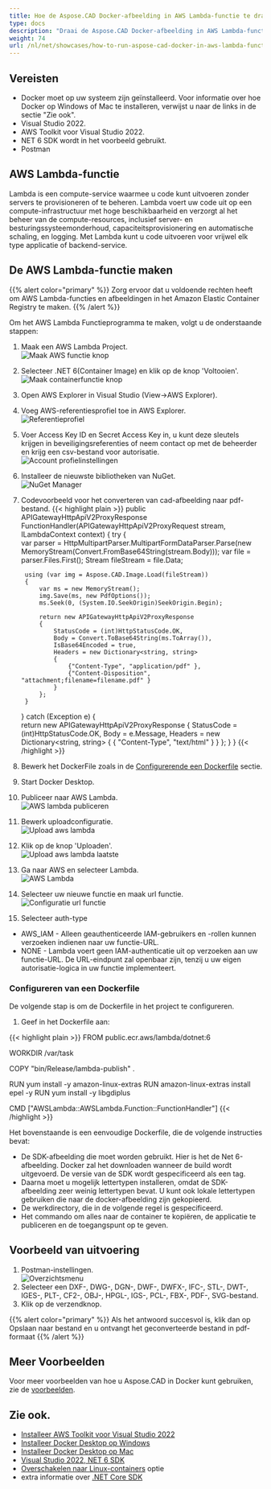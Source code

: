```yaml
---
title: Hoe de Aspose.CAD Docker-afbeelding in AWS Lambda-functie te draaien
type: docs
description: "Draai de Aspose.CAD Docker-afbeelding in AWS Lambda-functie."
weight: 74
url: /nl/net/showcases/how-to-run-aspose-cad-docker-in-aws-lambda-function/
---
```


## Vereisten
- Docker moet op uw systeem zijn geïnstalleerd. Voor informatie over hoe Docker op Windows of Mac te installeren, verwijst u naar de links in de sectie "Zie ook".
- Visual Studio 2022.
- AWS Toolkit voor Visual Studio 2022.
- NET 6 SDK wordt in het voorbeeld gebruikt.
- Postman

## AWS Lambda-functie

Lambda is een compute-service waarmee u code kunt uitvoeren zonder servers te provisioneren of te beheren. Lambda voert uw code uit op een compute-infrastructuur met hoge beschikbaarheid en verzorgt al het beheer van de compute-resources, inclusief server- en besturingssysteemonderhoud, capaciteitsprovisionering en automatische schaling, en logging. Met Lambda kunt u code uitvoeren voor vrijwel elk type applicatie of backend-service.

## De AWS Lambda-functie maken

{{% alert color="primary" %}} 
Zorg ervoor dat u voldoende rechten heeft om AWS Lambda-functies en afbeeldingen in het Amazon Elastic Container Registry te maken.
{{% /alert %}}

Om het AWS Lambda Functieprogramma te maken, volgt u de onderstaande stappen:
1. Maak een AWS Lambda Project.<br>
![Maak AWS functie knop](/_assets/showcases/aws/create-project.png)<br>
1. Selecteer .NET 6(Container Image) en klik op de knop 'Voltooien'.<br>
![Maak containerfunctie knop](/_assets/showcases/aws/create-container.png)<br>
1. Open AWS Explorer in Visual Studio (View->AWS Explorer).
1. Voeg AWS-referentiesprofiel toe in AWS Explorer.<br>
![Referentieprofiel](/_assets/showcases/aws/add-aws-credentials-profile.png)<br>
1. Voer Access Key ID en Secret Access Key in, u kunt deze sleutels krijgen in beveiligingsreferenties of neem contact op met de beheerder en krijg een csv-bestand voor autorisatie.<br>
![Account profielinstellingen](/_assets/showcases/aws/account-profile.png)<br>
1. Installeer de nieuwste bibliotheken van NuGet.<br>
![NuGet Manager](/_assets/showcases/aws/nuget-manager.png)<br>
1. Codevoorbeeld voor het converteren van cad-afbeelding naar pdf-bestand.
{{< highlight plain >}}
public APIGatewayHttpApiV2ProxyResponse FunctionHandler(APIGatewayHttpApiV2ProxyRequest stream, ILambdaContext context)
{
    try
    {            
        var parser = HttpMultipartParser.MultipartFormDataParser.Parse(new MemoryStream(Convert.FromBase64String(stream.Body)));
        var file = parser.Files.First();
        Stream fileStream = file.Data;

        using (var img = Aspose.CAD.Image.Load(fileStream))
        {
            var ms = new MemoryStream();
            img.Save(ms, new PdfOptions());
            ms.Seek(0, (System.IO.SeekOrigin)SeekOrigin.Begin);
          
            return new APIGatewayHttpApiV2ProxyResponse
            {
                StatusCode = (int)HttpStatusCode.OK,
                Body = Convert.ToBase64String(ms.ToArray()),
                IsBase64Encoded = true,
                Headers = new Dictionary<string, string>
                {
                    {"Content-Type", "application/pdf" },
                    {"Content-Disposition", "attachment;filename=filename.pdf" }
                }
            };
        }
    }
    catch (Exception e)
    {           
        return new APIGatewayHttpApiV2ProxyResponse
        {
            StatusCode = (int)HttpStatusCode.OK,
            Body = e.Message,
            Headers = new Dictionary<string, string>
            {
                {
                    "Content-Type", "text/html"
                }
            }
        };
    }
}
{{< /highlight >}}
1. Bewerk het DockerFile zoals in de <a href="#configuring-a-dockerfile">Configurerende een Dockerfile</a> sectie.
1. Start Docker Desktop.
1. Publiceer naar AWS Lambda.<br>
![AWS lambda publiceren](/_assets/showcases/aws/publish-aws.png)<br>
1. Bewerk uploadconfiguratie.<br>
![Upload aws lambda](/_assets/showcases/aws/upload-aws-lambda.png)<br>
1. Klik op de knop 'Uploaden'.<br>
![Upload aws lambda laatste](/_assets/showcases/aws/upload-aws-lambda-finish.png)<br>
1. Ga naar AWS en selecteer Lambda.<br>
![AWS Lambda](/_assets/showcases/aws/select-aws-lambda.png)<br>
1. Selecteer uw nieuwe functie en maak url functie.<br>
![Configuratie url functie](/_assets/showcases/aws/create-function-url.png)<br>
1. Selecteer auth-type
- AWS_IAM - Alleen geauthenticeerde IAM-gebruikers en -rollen kunnen verzoeken indienen naar uw functie-URL.
- NONE - Lambda voert geen IAM-authenticatie uit op verzoeken aan uw functie-URL. De URL-eindpunt zal openbaar zijn, tenzij u uw eigen autorisatie-logica in uw functie implementeert.

### Configureren van een Dockerfile

 De volgende stap is om de Dockerfile in het project te configureren.

1. Geef in het Dockerfile aan:

{{< highlight plain >}}
FROM public.ecr.aws/lambda/dotnet:6

WORKDIR /var/task

COPY "bin/Release/lambda-publish"  .

RUN yum install -y amazon-linux-extras 
RUN amazon-linux-extras install epel -y
RUN yum install -y libgdiplus  

CMD ["AWSLambda::AWSLambda.Function::FunctionHandler"]
{{< /highlight >}}

 Het bovenstaande is een eenvoudige Dockerfile, die de volgende instructies bevat:

- De SDK-afbeelding die moet worden gebruikt. Hier is het de Net 6-afbeelding. Docker zal het downloaden wanneer de build wordt uitgevoerd. De versie van de SDK wordt gespecificeerd als een tag.
- Daarna moet u mogelijk lettertypen installeren, omdat de SDK-afbeelding zeer weinig lettertypen bevat. U kunt ook lokale lettertypen gebruiken die naar de docker-afbeelding zijn gekopieerd.
- De werkdirectory, die in de volgende regel is gespecificeerd.
- Het commando om alles naar de container te kopiëren, de applicatie te publiceren en de toegangspunt op te geven.

## Voorbeeld van uitvoering

1. Postman-instellingen.<br>
![Overzichtsmenu](/_assets/showcases/aws/postman-settings.png)<br>
1. Selecteer een DXF-, DWG-, DGN-, DWF-, DWFX-, IFC-, STL-, DWT-, IGES-, PLT-, CF2-, OBJ-, HPGL-, IGS-, PCL-, FBX-, PDF-, SVG-bestand.
1. Klik op de verzendknop.

{{% alert color="primary" %}} 
Als het antwoord succesvol is, klik dan op Opslaan naar bestand en u ontvangt het geconverteerde bestand in pdf-formaat
{{% /alert %}}

## Meer Voorbeelden

Voor meer voorbeelden van hoe u Aspose.CAD in Docker kunt gebruiken, zie de [voorbeelden](https://github.com/aspose-cad/Aspose.CAD-Documentation).

## Zie ook.

- [Installeer AWS Toolkit voor Visual Studio 2022](https://marketplace.visualstudio.com/items?itemName=AmazonWebServices.AWSToolkitforVisualStudio2022)
- [Installeer Docker Desktop op Windows](https://docs.docker.com/docker-for-windows/install/)
- [Installeer Docker Desktop op Mac](https://docs.docker.com/docker-for-mac/install/)
- [Visual Studio 2022, NET 6 SDK](https://docs.microsoft.com/en-us/dotnet/core/install/windows?tabs=net60#dependencies)
- [Overschakelen naar Linux-containers](https://docs.docker.com/docker-for-windows/#switch-between-windows-and-linux-containers) optie
- extra informatie over [.NET Core SDK](https://hub.docker.com/_/microsoft-dotnet-sdk)
